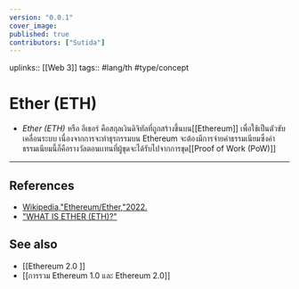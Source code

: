 ```yaml
---
version: "0.0.1"
cover_image:
published: true
contributors: ["Sutida"]
---
```

uplinks:: [[Web 3]]
tags:: #lang/th #type/concept

# Ether (ETH)
- *Ether (ETH)* หรือ อีเธอร์ คือสกุลเงินดิจิทัลที่ถูกสร้างขึ้นบน[[Ethereum]] เพื่อใช้เป็นตัวขับเคลื่อนระบบ เนื่องจากการจะทำธุรกรรมบน Ethereum จะต้องมีการจ่ายค่าธรรมเนียมซึ่งค่าธรรมเนียมนี้ก็คือรางวัลตอนเเทนที่ผู้ขุดจะได้รับไปจากการขุด[[Proof of Work (PoW)]]
---
## References
- [Wikipedia,"Ethereum/Ether,"2022.](https://en.wikipedia.org/wiki/Ethereum#Ether)
- ["WHAT IS ETHER (ETH)?"](https://ethereum.org/en/eth/)
## See also
- [[Ethereum 2.0 ]]
- [[การรวม Ethereum 1.0 และ Ethereum 2.0]]
